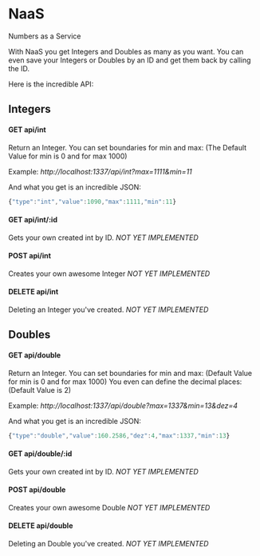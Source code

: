 # NaaS
Numbers as a Service

With NaaS you get Integers and Doubles as many as you want.
You can even save your Integers or Doubles by an ID and get them back
by calling the ID.

Here is the incredible API:

## Integers

#### GET api/int
Return an Integer. You can set boundaries for min and max:
(The Default Value for min is 0 and for max 1000)

Example:
*http://localhost:1337/api/int?max=1111&min=11*

And what you get is an incredible JSON:

```javascript
{"type":"int","value":1090,"max":1111,"min":11}
```

#### GET api/int/:id
Gets your own created int by ID.
*NOT YET IMPLEMENTED*

#### POST api/int
Creates your own awesome Integer
*NOT YET IMPLEMENTED*

#### DELETE api/int
Deleting an Integer you've created.
*NOT YET IMPLEMENTED*

## Doubles

#### GET api/double
Return an Integer. You can set boundaries for min and max:
(Default Value for min is 0 and for max 1000)
You even can define the decimal places:
(Default Value is 2)

Example:
*http://localhost:1337/api/double?max=1337&min=13&dez=4*

And what you get is an incredible JSON:

```javascript
{"type":"double","value":160.2586,"dez":4,"max":1337,"min":13}
```

#### GET api/double/:id
Gets your own created int by ID.
*NOT YET IMPLEMENTED*

#### POST api/double
Creates your own awesome Double
*NOT YET IMPLEMENTED*

#### DELETE api/double
Deleting an Double you've created.
*NOT YET IMPLEMENTED*
